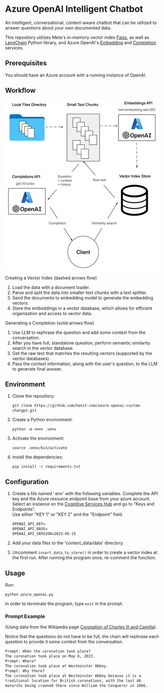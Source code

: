 # Azure OpenAI Intelligent Chatbot
An intelligent, conversational, context-aware chatbot that can be utilized to answer questions about your own documented data.

This repository utilizes Meta's in-memory vector index [Faiss](https://ai.meta.com/tools/faiss/), as well as [LangChain](https://github.com/hwchase17/langchain) Python library, and Azure OpenAI's [Embedding](https://learn.microsoft.com/en-us/azure/cognitive-services/openai/reference#embeddings) and [Completion](https://learn.microsoft.com/en-us/azure/cognitive-services/openai/reference#completions) services.

## Prerequisites
You should have an Azure account with a running instance of OpenAI.

## Workflow

![Diagram](resources/diagram.png)

Creating a Vector Index (dashed arrows flow)
1. Load the data with a document loader.
2. Parse and split the data into smaller text chunks with a text splitter.
3. Send the documents to embedding model to generate the embedding vectors.
4. Store the embeddings in a vector database, which allows for efficient organization and access to vector data.

Generating a Completion (solid arrows flow)
1. Use LLM to rephrase the question and add some context from the conversation.
2. After you have full, standalone question, perform semantic similarity search in the vector database.
3. Get the raw text that matches the resulting vectors (supported by the vector databases).
4. Pass the context information, along with the user's question, to the LLM to generate final answer.

## Environment

1. Clone the repository:

   ```
   git clone https://github.com/hanit-com/azure-openai-custom-chatgpt.git
   ```

2. Create a Python environment:

   ```
   python -m venv .venv
   ```

3. Activate the environment:

   ```
   source .venv/bin/activate
   ```

4. Install the dependencies:

   ```
   pip install -r requirements.txt
   ```

## Configuration

1. Create a file named '.env' with the following variables.
Complete the API key and the Azure resource endpoint base from your azure account.
Select an instance on the [Cognitive Services Hub](https://portal.azure.com/#view/Microsoft_Azure_ProjectOxford/CognitiveServicesHub/~/OpenAI) and go to "Keys and Endpoints".  
Use either "KEY 1" or "KEY 2" and the "Endpoint" field.

   ```
   OPENAI_API_KEY=
   OPENAI_API_BASE=
   OPENAI_API_VERSION=2023-05-15
   ```
2. Add your data files to the 'context_data/data' directory.

3. Uncomment `insert_data_to_store()` in order to create a vector index at the first run.
After running the program once, re-comment the function.


## Usage

Run:

```
python azure_openai.py
```

In order to terminate the program, type `exit` in the prompt.

### Prompt Example
(Using data from the Wikipedia page [Coronation of Charles III and Camilla](https://en.wikipedia.org/wiki/Coronation_of_Charles_III_and_Camilla)).

Notice that the questions do not have to be full, the chain will rephrase each question to provide it some context from the conversation.
```
Prompt: When the coronation took place?
The coronation took place on May 6, 2023.
Prompt: Where?
The coronation took place at Westminster Abbey.
Prompt: Why there?
The coronation took place at Westminster Abbey because it is a traditional location for British coronations, with the last 40 monarchs being crowned there since William the Conqueror in 1066.
```

